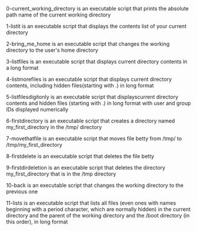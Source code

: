 0-current_working_directory is an executable script that prints the absolute path name of the current working directory

1-listit is an executable script that displays the contents list of your current directory

2-bring_me_home is an executable script that changes the working directory to the user's home directory

3-listfiles is an executable script that displays current directory contents in a long format

4-listmorefiles is an executable script that displays current directory contents, including hidden files(starting with .) in long format

5-listfilesdigitonly is an executable script that displayscurrent directory contents and hidden files (starting with .) in long format with user and group IDs displayed numerically

6-firstdirectory is an executable script that creates a directory named my_first_directory in the /tmp/ directory

7-movethatfile is an executable script that moves file betty from /tmp/ to /tmp/my_first_directory

8-firstdelete is an executable script that deletes the file betty

9-firstdirdeletion is an executable script that deletes the directory my_first_directory that is in the /tmp directory

10-back is an executable script that changes the working directory to the previous one 

11-lists is an executable script that lists all files (even ones with names beginning with a period character, which are normally hidden) in the current directory and the parent of the working directory and the /boot directory (in this order), in long format
